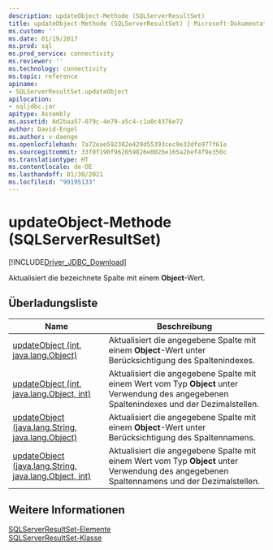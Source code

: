 ```yaml
---
description: updateObject-Methode (SQLServerResultSet)
title: updateObject-Methode (SQLServerResultSet) | Microsoft-Dokumentation
ms.custom: ''
ms.date: 01/19/2017
ms.prod: sql
ms.prod_service: connectivity
ms.reviewer: ''
ms.technology: connectivity
ms.topic: reference
apiname:
- SQLServerResultSet.updateObject
apilocation:
- sqljdbc.jar
apitype: Assembly
ms.assetid: 6d2baa57-079c-4e79-a5c4-c1a0c4376e72
author: David-Engel
ms.author: v-daenge
ms.openlocfilehash: 7a72eae592382e429d55393cec9e33dfe977f61e
ms.sourcegitcommit: 33f0f190f962059826e002be165a2bef4f9e350c
ms.translationtype: HT
ms.contentlocale: de-DE
ms.lasthandoff: 01/30/2021
ms.locfileid: "99195133"
---
```

# <a name="updateobject-method-sqlserverresultset"></a>updateObject-Methode (SQLServerResultSet)
[!INCLUDE[Driver_JDBC_Download](../../../includes/driver_jdbc_download.md)]

  Aktualisiert die bezeichnete Spalte mit einem **Object**-Wert.  
  
## <a name="overload-list"></a>Überladungsliste  
  
|Name|Beschreibung|  
|----------|-----------------|  
|[updateObject (int, java.lang.Object)](../../../connect/jdbc/reference/updateobject-method-int-java-lang-object.md)|Aktualisiert die angegebene Spalte mit einem **Object**-Wert unter Berücksichtigung des Spaltenindexes.|  
|[updateObject (int, java.lang.Object, int)](../../../connect/jdbc/reference/updateobject-method-int-java-lang-object-int.md)|Aktualisiert die angegebene Spalte mit einem Wert vom Typ **Object** unter Verwendung des angegebenen Spaltenindexes und der Dezimalstellen.|  
|[updateObject (java.lang.String, java.lang.Object)](../../../connect/jdbc/reference/updateobject-method-java-lang-string-java-lang-object.md)|Aktualisiert die angegebene Spalte mit einem **Object**-Wert unter Berücksichtigung des Spaltennamens.|  
|[updateObject (java.lang.String, java.lang.Object, int)](../../../connect/jdbc/reference/updateobject-method-java-lang-string-java-lang-object-int.md)|Aktualisiert die angegebene Spalte mit einem Wert vom Typ **Object** unter Verwendung des angegebenen Spaltennamens und der Dezimalstellen.|  
  
## <a name="see-also"></a>Weitere Informationen  
 [SQLServerResultSet-Elemente](../../../connect/jdbc/reference/sqlserverresultset-members.md)   
 [SQLServerResultSet-Klasse](../../../connect/jdbc/reference/sqlserverresultset-class.md)  
  
  
